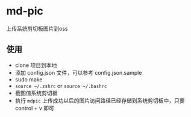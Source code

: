 # md-pic
上传系统剪切板图片到oss

## 使用
* clone 项目到本地
* 添加 config.json 文件，可以参考 config.json.sample
* sudo make
* `source ~/.zshrc` or `source ~/.bashrc`
* 截图值系统剪切板
* 执行 `mdpic`
上传成功以后的图片访问路径已经存储到系统剪切板中，只要 control + v 即可
